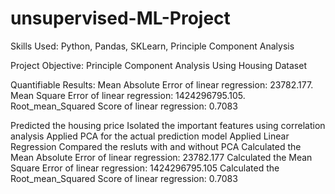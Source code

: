 # unsupervised-ML-Project

Skills Used: Python, Pandas, SKLearn, Principle Component Analysis

Project Objective: Principle Component Analysis Using Housing Dataset

Quantifiable Results: Mean Absolute Error of linear regression: 23782.177. Mean Square Error of linear regression: 1424296795.105. Root_mean_Squared Score of linear regression: 0.7083

Predicted the housing price
Isolated the important features using correlation analysis
Applied PCA for the actual prediction model
Applied Linear Regression
Compared the resluts with and without PCA
Calculated the Mean Absolute Error of linear regression: 23782.177
Calculated the Mean Square Error of linear regression: 1424296795.105
Calculated the Root_mean_Squared Score of linear regression: 0.7083
